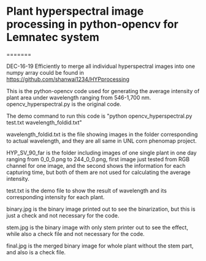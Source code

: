 # Plant hyperspectral image processing in python-opencv for Lemnatec system
=======

DEC-16-19
Efficiently to merge all individual hyperspectral images into one numpy array could be found in https://github.com/shanwai1234/HYPprocessing

This is the python-opencv code used for generating the average intensity of plant area under wavelength ranging from 546-1,700 nm.
opencv_hyperspectral.py is the original code.

The demo command to run this code is "python opencv_hyperspectral.py test.txt wavelength_foldid.txt"

wavelength_foldid.txt is the file showing images in the folder corresponding to actual wavelength, and they are all same in UNL corn phenomap project.

HYP_SV_90_far is the folder including images of one single plant in one day ranging from 0_0_0.png to 244_0_0.png, first image just tested from RGB channel for one image, and the second shows the information for each capturing time, but both of them are not used for calculating the average intensity.

test.txt is the demo file to show the result of wavelength and its corresponding intensity for each plant.

binary.jpg is the binary image printed out to see the binarization, but this is just a check and not necessary for the code.

stem.jpg is the binary image with only stem printer out to see the effect, while also a check file and not necessary for the code.

final.jpg is the merged binary image for whole plant without the stem part, and also is a check file.
